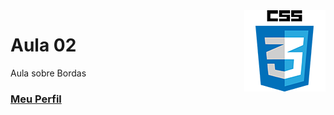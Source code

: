 <img align="right" src="../../../img/css.png" width="130"/>

# Aula 02

Aula sobre Bordas


### [Meu Perfil](http://phstefen.github.io/)
